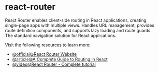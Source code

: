 # react-router

React Router enables client-side routing in React applications, creating single-page apps with multiple views. Handles URL management, provides route definition components, and supports lazy loading and route guards. The standard navigation solution for React applications.

Visit the following resources to learn more:

- [@official@React Router Website](https://reactrouter.com/en/main)
- [@article@A Complete Guide to Routing in React](https://hygraph.com/blog/routing-in-react)
- [@video@React Router - Complete tutorial](https://www.youtube.com/watch?v=oTIJunBa6MA)